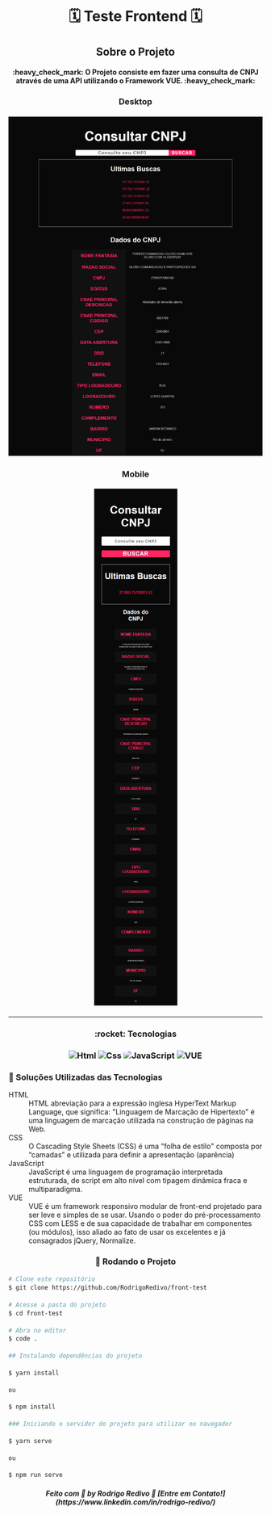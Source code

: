 <!-- ************************************* Title ********************************************* -->

###### <h1 align="center">🗓 Teste Frontend 🗓</h1>

<!-- ************************************* Project ********************************************* -->

<h2 align="center">Sobre o Projeto</h2>

<h4 align="center"> 
	:heavy_check_mark: O Projeto consiste em fazer uma consulta de CNPJ através de uma API utilizando o Framework VUE. :heavy_check_mark:
</h4>

<h3 align="center">Desktop</h3>
<h4 align="center">
	<img alt="project" title="Project" src="https://github.com/RodrigoRedivo/front-test/blob/main/src/assets/desktop.png?raw=true" width="800px" />
</h4>

<h3 align="center">Mobile</h3>
<h4 align="center">
	<img alt="project" title="Project" src="https://github.com/RodrigoRedivo/front-test/blob/main/src/assets/mobile_CNPJ.png" />
</h4>

---

<h3 align="center"> 
	:rocket: Tecnologias
</h3>

<h3 align="center">
  <img alt="Html" title="Html" src="https://cdn.pixabay.com/photo/2017/08/05/11/16/logo-2582748_960_720.png" width="60px" />
  <img alt="Css" title="Css" src="https://cdn.pixabay.com/photo/2017/08/05/11/16/logo-2582747_960_720.png" width="60px" />
  <img alt="JavaScript" title="JavaScript" src="https://images.vexels.com/media/users/3/166403/isolated/lists/a5a33bf3004830a2bd581e9fa65de660-icone-da-linguagem-de-programacao-javascript.png" width="60px" style="border-radius: 25%"/>
  <img alt="VUE" title="VUE" src="https://repository-images.githubusercontent.com/106262467/4cbe6700-41c9-11ea-8860-57668b5a0ec2" width="60px" />
</h3>

<h3>🔧 Soluções Utilizadas das Tecnologias</h3>
<dl>
	<dt>HTML</dt>
		<dd>HTML abreviação para a expressão inglesa HyperText Markup Language, que significa: "Linguagem de Marcação de Hipertexto" é uma linguagem de marcação utilizada na construção de páginas na Web. </dd>
	<dt>CSS</dt>
		<dd>O Cascading Style Sheets (CSS) é uma "folha de estilo" composta por “camadas” e utilizada para definir a apresentação (aparência)</dd>
	<dt>JavaScript</dt>
		<dd>JavaScript é uma linguagem de programação interpretada estruturada, de script em alto nível com tipagem dinâmica fraca e multiparadigma.</dd>
	<dt>VUE</dt>
		<dd>VUE é um framework responsivo modular de front-end projetado para ser leve e simples de se usar. Usando o poder do pré-processamento CSS com LESS e de sua capacidade de trabalhar em componentes (ou módulos), isso aliado ao fato de usar os excelentes e já consagrados jQuery, Normalize.</dd>
</dl>

<h3 align="center"> 🎲 Rodando o Projeto</h3>

```bash
# Clone este repositório
$ git clone https://github.com/RodrigoRedivo/front-test

# Acesse a pasta do projeto
$ cd front-test

# Abra no editor
$ code .

## Instalando dependências do projeto

$ yarn install

ou

$ npm install

### Iniciando o servidor do projeto para utilizar no navegador

$ yarn serve

ou

$ npm run serve

```

<h5 align="center"> 
Feito com 💜 by Rodrigo Redivo 🤝 [Entre em Contato!](https://www.linkedin.com/in/rodrigo-redivo/)
</h5>
